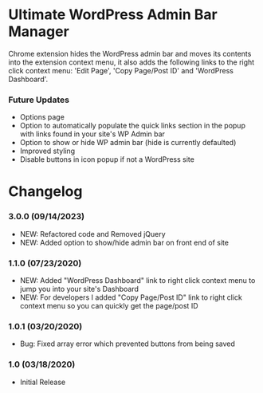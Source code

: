 # Ultimate WordPress Admin Bar Manager #

Chrome extension hides the WordPress admin bar and moves its contents into the extension context menu, it also adds the following links to the right click context menu: 'Edit Page', 'Copy Page/Post ID' and 'WordPress Dashboard'.

### Future Updates ###

* Options page
* Option to automatically populate the quick links section in the popup with links found in your site's WP Admin bar
* Option to show or hide WP admin bar (hide is currently defaulted)
* Improved styling
* Disable buttons in icon popup if not a WordPress site

# Changelog
### 3.0.0 (09/14/2023) ###
* NEW: Refactored code and Removed jQuery
* NEW: Added option to show/hide admin bar on front end of site

### 1.1.0 (07/23/2020) ###
* NEW: Added "WordPress Dashboard" link to right click context menu to jump you into your site's Dashboard
* NEW: For developers I added "Copy Page/Post ID" link to right click context menu so you can quickly get the page/post ID

### 1.0.1 (03/20/2020) ###
* Bug: Fixed array error which prevented buttons from being saved

### 1.0 (03/18/2020) ###
* Initial Release